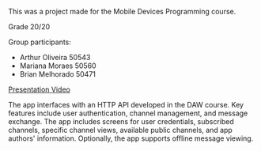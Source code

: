 This was a project made for the Mobile Devices Programming course.

Grade 20/20

Group participants:
- Arthur Oliveira 50543
- Mariana Moraes 50560
- Brian Melhorado 50471

[Presentation Video](https://drive.google.com/file/d/1O7Lk1R09utogpp6mcVf4L276qu0HYtwJ/view?usp=share_link)

The app interfaces with an HTTP API developed in the DAW course. Key features include user authentication, channel management, and message exchange. The app includes screens for user credentials, subscribed channels, specific channel views, available public channels, and app authors' information. Optionally, the app supports offline message viewing.
